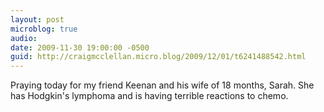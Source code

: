 ```yaml
---
layout: post
microblog: true
audio: 
date: 2009-11-30 19:00:00 -0500
guid: http://craigmcclellan.micro.blog/2009/12/01/t6241488542.html
---
```

Praying today for my friend Keenan and his wife of 18 months, Sarah.  She has Hodgkin's lymphoma and is having terrible reactions to chemo.
